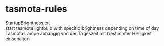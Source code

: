 # tasmota-rules

StartupBrightness.txt <br>
start tasmota lightbulb with specific brightness depending on time of day <br>
Tasmota Lampe abhängig von der Tageszeit mit bestimmter Helligkeit einschalten <br>
